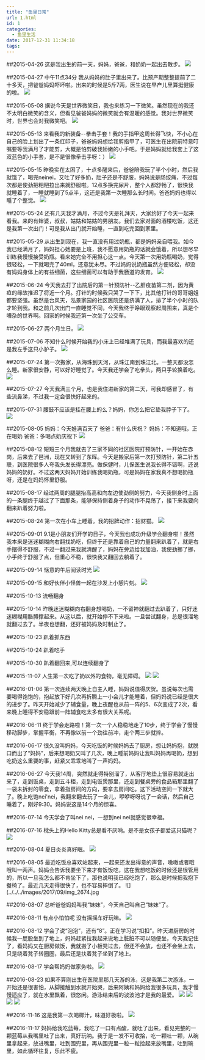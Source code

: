 ```yaml
---
title: "鱼里日常"
url: 1.html
id: 1
categories:
  - 鱼里生活
date: 2017-12-31 11:34:18
tags:
---
```


##2015-04-26
这是我出生的前一天，妈妈，爸爸，和奶奶一起出去散步。
![](../../../images/2017/001.jpg)


##2015-04-27 中午11点34分
我从妈妈的肚子里出来了。比预产期整整提前了二十多天，把爸爸妈妈吓坏啦。出来的时候是5斤7两，医生说在早产儿里算挺健康的啦。
![](../../../images/2017/day1.jpg) 

##2015-05-08
据说今天是世界微笑日，我也来练习一下微笑。虽然现在的我还不太明白微笑的含义，但看见爸爸妈妈的微笑就会有温暖的感觉。我对世界微笑时，世界也会对我微笑吧。
![](../../../images/2017/IMG_1227.jpg)

##2015-05-13
来看我的新装备--拳击手套！我的手指甲这周长得飞快，不小心在自己的脸上划出了一条红印子，爸爸妈妈想给我剪指甲了，可医生在出院前特意叮嘱要等我满月了才能剪，大概是怕剪破我娇嫩的小手吧。于是妈妈就给我套上了这双蓝色的小手套，是不是很像拳击手呀：）
![](../../../images/2017/IMG_1317.jpg)

##2015-05-15
昨晚实在太困了，十点多醒来后，爸爸陪我玩了半个小时，然后我就饿了，喝完neinei，又吐了好多奶，肚子还是不舒服，妈妈说是肠绞痛，不过每次都是使劲把粑粑拉出来就舒服啦。12点多换完尿片，整个人都舒畅了，很快我就睡着了，一睡就睡到了5点半，这还是我第一次睡那么长时间。爸爸妈妈也得以睡了个整觉。
![](../../../images/2017/IMG_1305.jpg)

##2015-05-24
还有几天我才满月，不过今天是礼拜天，大家约好了今天一起来看我。来的有婶婆，叔叔，姑姑和姑姑的男朋友。我们去家对面的酒楼吃饭，这还是我第一次出门！可是我从出门就开始睡，一直到吃完回到家里。

##2015-05-29
从出生到现在，我一直没有用过奶瓶，都是妈妈亲自喂我。如今我已经满月了，妈妈担心她要是上班，我不愿意用奶瓶的话就会饿着，所以想尽早训练我慢慢接受奶瓶。看来她完全不用担心这一点。今天第一次用奶瓶喝奶，觉得很轻松，一下就喝完了40ml，还意犹未尽。不过妈妈说奶瓶虽然方便轻松，却没有妈妈身体上的有益细菌，这些细菌可以有助于我肠道的发育。
![](../../../images/2017/IMG_1407.jpg)

##2015-06-24
今天我去打了出院后的第一针预防针--乙肝疫苗第二剂，因为黄疸的缘故推迟了将近一个月。打针的时候我只哭了一下下，比其他打针的哥哥姐姐都要坚强。虽然是台风天，泓景家园的社区医院还是挤满了人，排了半个小时的队才轮到我。和之前几次出门一直睡觉不同，今天我终于睁眼观察起周围来，真是个嘈杂的世界啊。回家的时候我还第一次坐了公交车。


##2015-06-27
两个月生日。
![](../../../images/2017/IMG_1500.jpg)

##2015-07-06
不知什么时候开始我的小床上已经堆满了玩具，而我最喜欢的还是我左手这只小驴子。
![](../../../images/2017/IMG_1554.jpg)

##2015-07-24
第一次搬家，从海珠到天河，从珠江南到珠江北。一整天都没怎么睡。新家很安静，可以好好睡觉了。今天我还学会了吃拳头，两只手轮换着吃。
![](../../../images/2017/IMG_1581.jpg)

##2015-07-27
今天我满三个月，也是我住进新家的第二天，可我却感冒了，有些流鼻涕，不过我一定会很快好起来的。

##2015-07-31
腰鼓不应该是挂在腰上的么？妈妈，你怎么把它垫我脖子下了。
![](../../../images2017/IMG_1619.jpg)

##2015-08-05
妈妈：今天娃满百天了 
爸爸：有什么庆祝？ 
妈妈：不知道哦，正在喝奶 
爸爸：多喝点奶庆祝下
![](../../../images/2017/IMG_1661.jpg)

##2015-08-12
短短三个月我就去了三家不同的社区医院打预防针，一开始在赤岗，后来去了琶洲，现在又转到了东晖。今天是搬家后第一次打预防针，第二针五联，到医院很多人夸我头发长得漂亮。做保健时，儿保医生说我长得不错啊，还说妈妈的奶好。不过这两天妈妈开始训练我喝奶瓶，可是妈妈在家我真不想喝奶瓶呀，还是在妈妈怀里舒服。

##2015-08-17
经过两周的腿腿抬高高和向左边使劲侧的努力，今天我侧身时上面的一条腿终于越过了下面那条，能够保持侧着身子的动作不晃荡了，接下来我要向翻来趴着努力啦。

##2015-08-24
第一次在小车上睡着。我的招牌动作：招财猫。
![](../../../images/2017/IMG_1718.jpg)

##2015-09-01
9.1是小朋友们开学的日子，今天我也成功升级学会翻身啦！虽然我本来是迷迷糊糊向右翻找奶吃，但终于还是靠着自己的力量翻来趴着了，就是右手摆得不舒服，不过一翻过来我就清醒了，妈妈在旁边给我加油，我使劲挪了挪，小手终于舒服了点，但重心不稳，很快我又翻回去躺着了。

##2015-09-14
惬意的午后阅读时光
![](../../../images/2017/IMG_1743.jpg) 

##2015-09-15
和好伙伴小怪兽一起在沙发上小憩片刻。
![](../../../images/2017/IMG_1748.jpg)

##2015-10-13 流畅翻身 

##2015-10-14
昨晚迷迷糊糊向右翻身想喝奶，一不留神就翻过去趴着了，只好迷迷糊糊用胳膊撑起来。从这以后，就开始停不下来啦。一旦尝试翻身，总是很溜地就翻过去了。半夜也想翻，还好被妈妈及时制止了。

##2015-10-23 趴着抓东西 

##2015-10-24 趴着吃手 

##2015-10-30 趴着翻回来,可以连续翻身了

##2015-11-07
人生第一次吃了奶以外的食物，毫无障碍。
![](../../../images/2017/IMG_0355.jpg)
![](../../../images/2017/IMG_0354.jpg)

##2016-01-06
第一次连续两天晚上自主入睡，妈妈说值得庆贺。虽说每次也需要喝得饱饱的，抱起放下好几次再折腾上一小会儿才能睡着，但妈妈说已经是很大的进步了。昨天开始减少了辅食量，晚上夜醒也从前一阵的5、6次变成了2次，看来晚上睡得不安稳跟前一阵辅食吃太多有很大关系呢。

##2016-06-11
终于学会走路啦！第一次一个人稳稳地走了10步，终于学会了慢慢移动脚步，掌握平衡，不再像以前一个劲往前冲，走个两三步就摔。

##2016-06-17
很久没叫妈妈，今天吃饭的时候妈妈去了厨房，想让妈妈抱，就脱口而出了“妈妈”，后来想喝奶又叫了几次，晚上睡前妈妈让我叫妈妈再喝奶，想到吃奶这么重要的事，赶紧又乖乖地叫了一声妈妈。

##2016-06-27
今天我14周，突然就走得特别溜了，从客厅地垫上很容易就走出来了，走到饭桌，走到五斗柜，走到电饭煲那里，还走到餐桌旁的食品箱那里翻了一袋未拆封的零食，拿着指房间的方向，要拿去房间吃。这下活动空间一下就大了。晚上吃饱nei'nei，我翻来翻去玩了一会儿，咿咿呀呀说了一会话，然后自己睡着了，刚好9:30。妈妈说这是14个月的惊喜。

##2016-07-14 今天学会了叫nei nei，一想到nei nei就感觉很幸福。

##2016-07-16
枕头上的Hello Kitty总是看不厌呐。是不是女孩子都爱这只猫呢？
![](../../../images/2017/IMG_1557.jpg) 

##2016-08-04
夏日炎炎真好眠。
![](../../../images/2017/img_2658.jpg)

##2016-08-05
最近吃饭总喜欢站起来，一起来还发出得意的声音，嗷嗷或者哦哦叫一两声。妈妈会告诉我要坐下来才有饭饭吃，这在我想吃饭的时候还是很管用的，所以一旦我怎么都不肯坐下了，那也说明我已经吃饱了，那么是时候把我抱下餐椅了。最近几天走得很快了，也不容易摔倒了。
![](../../../images/2017/09/img_2674.jpg

##2016-08-07
总听爸爸妈妈叫我“妹妹”，今天自己叫自己“妹妹”了。

##2016-08-11
有点小怕怕呢 没有摇摇车好玩嘛。
![](../../../images/2017/img_3367.jpg)

##2016-08-12
学会了说“泡泡”，还有“8”。正在学习说“扣扣”。昨天进厨房的时候我一屁股坐到了地上，妈妈赶紧拉我起来说地上脏脏不可以随便坐，今天我记住了，看妈妈又在厨房做饭，我就搬了小板凳过去，但还不会放，也还不会坐上去，只是绕着凳子转圈圈，最后还是扶着凳子坐到了地上。

##2016-08-17
学会帮妈妈做家务啦。
![](../../../images/2017/img_3368.jpg)

##2016-08-23
如果不算刚出生在医院里那几天游的泳，这是我第二次游泳，一开始还是很害怕，从脚接触到水就开始哭，后来阿姨和妈妈给我很多玩具，我才慢慢适应了，就在水里飘着，很悠闲。游泳结束后的波波池才是我的最爱。 
![](../../../images/2017/img_3369.jpg)
![](../../../images/2017/img_3371.jpg)
![](../../../images/2017/img_3377.jpg)
![](../../../images/2017/img_3382.jpg)

##2016-11-16
这是我第一次喝椰汁，味道好极啦。
![](../../../images/2017/img_4241.jpg) 

##2016-11-17
妈妈给我吃蓝莓，我吃了一口有点酸，就吐了出来，看见完整的一颗蓝莓从我嘴里吐了出来，真好玩呐。我于是一发不可收拾，吃一颗吐一颗，从碗里拿起来，放进嘴里，吐到围兜里，再从围兜里一粒一粒捡起来放嘴里，吐到碗里，如此循环往复，乐此不疲。